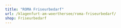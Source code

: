 ```yaml
---
title: "ROMA Friseurbedarf"
url: /klagenfurt-am-woerthersee/roma-friseurbedarf/
shop: Friseurbedarf
---
```

